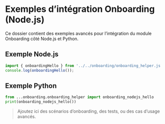 # Exemples d’intégration Onboarding (Node.js)

Ce dossier contient des exemples avancés pour l’intégration du module Onboarding côté Node.js et Python.

## Exemple Node.js
```js
import { onboardingHello } from '../../onboarding/onboarding_helper.js';
console.log(onboardingHello());
```

## Exemple Python
```python
from ...onboarding.onboarding_helper import onboarding_nodejs_hello
print(onboarding_nodejs_hello())
```

> Ajoutez ici des scénarios d’onboarding, des tests, ou des cas d’usage avancés.
